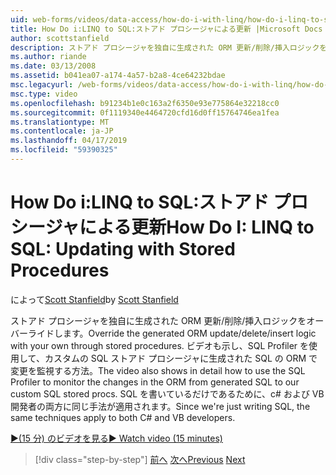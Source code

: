 ```yaml
---
uid: web-forms/videos/data-access/how-do-i-with-linq/how-do-i-linq-to-sql-updating-with-stored-procedures
title: How Do i:LINQ to SQL:ストアド プロシージャによる更新 |Microsoft Docs
author: scottstanfield
description: ストアド プロシージャを独自に生成された ORM 更新/削除/挿入ロジックをオーバーライドします。 ビデオの詳細する方法も示しますに SQL Profiler を使用しています.
ms.author: riande
ms.date: 03/13/2008
ms.assetid: b041ea07-a174-4a57-b2a8-4ce64232bdae
msc.legacyurl: /web-forms/videos/data-access/how-do-i-with-linq/how-do-i-linq-to-sql-updating-with-stored-procedures
msc.type: video
ms.openlocfilehash: b91234b1e0c163a2f6350e93e775864e32218cc0
ms.sourcegitcommit: 0f1119340e4464720cfd16d0ff15764746ea1fea
ms.translationtype: MT
ms.contentlocale: ja-JP
ms.lasthandoff: 04/17/2019
ms.locfileid: "59390325"
---
```

# <a name="how-do-i-linq-to-sql-updating-with-stored-procedures"></a><span data-ttu-id="06947-104">How Do i:LINQ to SQL:ストアド プロシージャによる更新</span><span class="sxs-lookup"><span data-stu-id="06947-104">How Do I: LINQ to SQL: Updating with Stored Procedures</span></span>

<span data-ttu-id="06947-105">によって[Scott Stanfield](https://github.com/scottstanfield)</span><span class="sxs-lookup"><span data-stu-id="06947-105">by [Scott Stanfield](https://github.com/scottstanfield)</span></span>

<span data-ttu-id="06947-106">ストアド プロシージャを独自に生成された ORM 更新/削除/挿入ロジックをオーバーライドします。</span><span class="sxs-lookup"><span data-stu-id="06947-106">Override the generated ORM update/delete/insert logic with your own through stored procedures.</span></span> <span data-ttu-id="06947-107">ビデオも示し、SQL Profiler を使用して、カスタムの SQL ストアド プロシージャに生成された SQL の ORM で変更を監視する方法。</span><span class="sxs-lookup"><span data-stu-id="06947-107">The video also shows in detail how to use the SQL Profiler to monitor the changes in the ORM from generated SQL to our custom SQL stored procs.</span></span> <span data-ttu-id="06947-108">SQL を書いているだけであるために、c# および VB 開発者の両方に同じ手法が適用されます。</span><span class="sxs-lookup"><span data-stu-id="06947-108">Since we're just writing SQL, the same techniques apply to both C# and VB developers.</span></span>

[<span data-ttu-id="06947-109">&#9654;(15 分) のビデオを見る</span><span class="sxs-lookup"><span data-stu-id="06947-109">&#9654; Watch video (15 minutes)</span></span>](https://channel9.msdn.com/Blogs/ASP-NET-Site-Videos/how-do-i-linq-to-sql-updating-with-stored-procedures)

> [!div class="step-by-step"]
> <span data-ttu-id="06947-110">[前へ](how-do-i-linq-to-sql-using-stored-procedures.md)
> [次へ](how-do-i-linq-to-sql-executing-arbitrary-sql.md)</span><span class="sxs-lookup"><span data-stu-id="06947-110">[Previous](how-do-i-linq-to-sql-using-stored-procedures.md)
[Next](how-do-i-linq-to-sql-executing-arbitrary-sql.md)</span></span>
